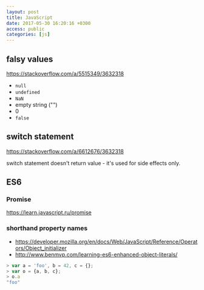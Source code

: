 ```yaml
---
layout: post
title: JavaScript
date: 2017-05-30 16:20:16 +0300
access: public
categories: [js]
---
```


<!-- more -->

## falsy values

<https://stackoverflow.com/a/5515349/3632318>

- `null`
- `undefined`
- `NaN`
- empty string ("")
- 0
- `false`

## switch statement

<https://stackoverflow.com/a/6612676/3632318>

switch statement doesn't return value - it's used for side effects only.

## ES6

### Promise

<https://learn.javascript.ru/promise>

### shorthand property names

- <https://developer.mozilla.org/en/docs/Web/JavaScript/Reference/Operators/Object_initializer>
- <http://www.benmvp.com/learning-es6-enhanced-object-literals/>

```javascript
> var a = 'foo', b = 42, c = {};
> var o = {a, b, c};
> o.a
"foo"
```
